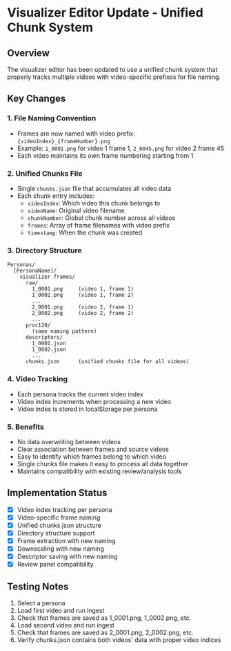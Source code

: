 # Visualizer Editor Update - Unified Chunk System

## Overview
The visualizer editor has been updated to use a unified chunk system that properly tracks multiple videos with video-specific prefixes for file naming.

## Key Changes

### 1. File Naming Convention
- Frames are now named with video prefix: `{videoIndex}_{frameNumber}.png`
- Example: `1_0001.png` for video 1 frame 1, `2_0045.png` for video 2 frame 45
- Each video maintains its own frame numbering starting from 1

### 2. Unified Chunks File
- Single `chunks.json` file that accumulates all video data
- Each chunk entry includes:
  - `videoIndex`: Which video this chunk belongs to
  - `videoName`: Original video filename
  - `chunkNumber`: Global chunk number across all videos
  - `frames`: Array of frame filenames with video prefix
  - `timestamp`: When the chunk was created

### 3. Directory Structure
```
Personas/
  [PersonaName]/
    visualizer frames/
      raw/
        1_0001.png     (video 1, frame 1)
        1_0002.png     (video 1, frame 2)
        ...
        2_0001.png     (video 2, frame 1)
        2_0002.png     (video 2, frame 2)
        ...
      proc120/
        (same naming pattern)
      descriptors/
        1_0001.json
        1_0002.json
        ...
      chunks.json      (unified chunks file for all videos)
```

### 4. Video Tracking
- Each persona tracks the current video index
- Video index increments when processing a new video
- Video index is stored in localStorage per persona

### 5. Benefits
- No data overwriting between videos
- Clear association between frames and source videos
- Easy to identify which frames belong to which video
- Single chunks file makes it easy to process all data together
- Maintains compatibility with existing review/analysis tools

## Implementation Status
- [x] Video index tracking per persona
- [x] Video-specific frame naming
- [x] Unified chunks.json structure
- [x] Directory structure support
- [x] Frame extraction with new naming
- [x] Downscaling with new naming
- [x] Descriptor saving with new naming
- [x] Review panel compatibility

## Testing Notes
1. Select a persona
2. Load first video and run ingest
3. Check that frames are saved as 1_0001.png, 1_0002.png, etc.
4. Load second video and run ingest  
5. Check that frames are saved as 2_0001.png, 2_0002.png, etc.
6. Verify chunks.json contains both videos' data with proper video indices
